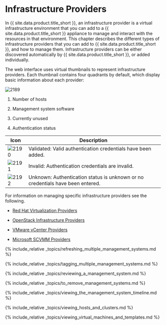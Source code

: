 # Infrastructure Providers

In {{ site.data.product.title_short }}, an infrastructure provider is a virtual
infrastructure environment that you can add to a {{ site.data.product.title_short }}
appliance to manage and interact with the resources in that environment.
This chapter describes the different types of infrastructure providers
that you can add to {{ site.data.product.title_short }}, and how to manage them.
Infrastructure providers can be either discovered automatically by
{{ site.data.product.title_short }}, or added individually.

The web interface uses virtual thumbnails to represent infrastructure
providers. Each thumbnail contains four quadrants by default, which
display basic information about each provider:

![2189](../images/2189.png)

1.  Number of hosts

2.  Management system software

3.  Currently unused

4.  Authentication status

| Icon                      | Description                                                                    |
| ------------------------- | ------------------------------------------------------------------------------ |
| ![2190](../images/2190.png) | Validated: Valid authentication credentials have been added.                   |
| ![2191](../images/2191.png) | Invalid: Authentication credentials are invalid.                               |
| ![2192](../images/2192.png) | Unknown: Authentication status is unknown or no credentials have been entered. |

For information on managing specific infrastructure providers see the following.

* [Red Hat Virtualization Providers](./infrastructure_providers/red_hat_virtualization_providers.md)

* [OpenStack Infrastructure Providers](./infrastructure_providers/openstack_infrastructure_providers.md)

* [VMware vCenter Providers](./infrastructure_providers/vmware_vcenter_providers.md)

* [Microsoft SCVMM Providers](./infrastructure_providers/microsoft_scvmm_providers.md)

{% include_relative _topics/refreshing_multiple_management_systems.md %}

{% include_relative _topics/tagging_multiple_management_systems.md %}

{% include_relative _topics/reviewing_a_management_system.md %}

{% include_relative _topics/to_remove_management_systems.md %}

{% include_relative _topics/viewing_the_management_system_timeline.md %}

{% include_relative _topics/viewing_hosts_and_clusters.md %}

{% include_relative _topics/viewing_virtual_machines_and_templates.md %}
